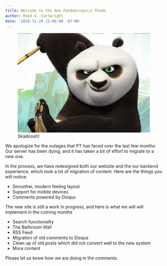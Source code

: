 ```yaml
---
title: Welcome to the New Panda&rsquo;s Thumb
author: Reed A. Cartwright
date: '2016-11-29 12:00:00 -07:00'
---
```


<figure class="on-the-right-side">
<img src="/uploads/2016/slide-kung-fu-panda-3.jpg" alt="Skadoosh"/>
<figcaption>Skadoosh!</figcaption>
</figure>

We apologize for the outages that PT has faced over the last few months.  Our server has been dying, and it has taken a bit of effort to migrate to a new one.

In the process, we have redesigned both our website and the our backend experience, which took a lot of migration of content.  Here are the things you will notice:

* Smoother, modern feeling layout
* Support for mobile devices
* Comments powered by Disqus

The new site is still a work in progress, and here is what we will will implement in the coming months

* Search functionality
* The Bathroom Wall
* RSS Feed
* Migration of old comments to Disqus
* Clean up of old posts which did not convert well to the new system
* More content

Please let us know how we are doing in the comments.
